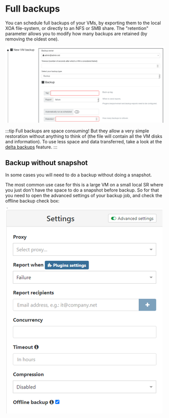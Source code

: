 # Full backups

You can schedule full backups of your VMs, by exporting them to the local XOA file-system, or directly to an NFS or SMB share. The "retention" parameter allows you to modify how many backups are retained (by removing the oldest one).

[![](../assets/backupexample.png)](https://xen-orchestra.com/blog/backup-your-xenserver-vms-with-xen-orchestra/)

:::tip
Full backups are space consuming! But they allow a very simple restoration without anything to think of (the file will contain all the VM disks and information). To use less space and data transferred, take a look at the [delta backups](./incremental_backups) feature.
:::

## Backup without snapshot

In some cases you will need to do a backup without doing a snapshot.

The most common use case for this is a large VM on a small local SR where you just don't have the space to do a snapshot before backup.
So for that you need to open the advanced settings of your backup job, and check the offline backup check box:

![](../assets/backupnosnap.png)
